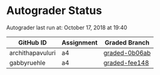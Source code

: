# Autograder Status
Autograder last run at: October 17, 2018 at 19:40

| GitHub ID | Assignment | Graded Branch |
|-----------|------------|---------------|
| archithapavuluri | a4 | [graded-0b06ab](https://github.com/Fall2018COMP401-001/a4-archithapavuluri/tree/graded-0b06ab) | 
| gabbyruehle | a4 | [graded-fee148](https://github.com/Fall2018COMP401-001/a4-gabbyruehle/tree/graded-fee148) | 
